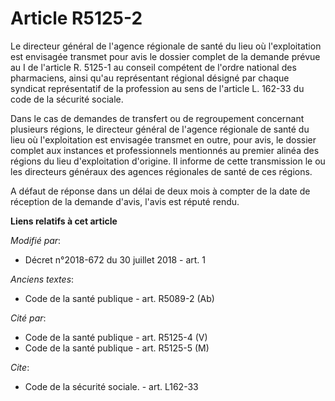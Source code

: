 # Article R5125-2

Le directeur général de l'agence régionale de santé du lieu où l'exploitation est envisagée transmet pour avis le dossier
complet de la demande prévue au I de l'article R. 5125-1 au conseil compétent de l'ordre national des pharmaciens, ainsi
qu'au représentant régional désigné par chaque syndicat représentatif de la profession au sens de l'article L. 162-33 du code
de la sécurité sociale.

Dans le cas de demandes de transfert ou de regroupement concernant plusieurs régions, le directeur général de l'agence
régionale de santé du lieu où l'exploitation est envisagée transmet en outre, pour avis, le dossier complet aux instances et
professionnels mentionnés au premier alinéa des régions du lieu d'exploitation d'origine. Il informe de cette transmission le
ou les directeurs généraux des agences régionales de santé de ces régions.

A défaut de réponse dans un délai de deux mois à compter de la date de réception de la demande d'avis, l'avis est réputé
rendu.

**Liens relatifs à cet article**

_Modifié par_:

  - Décret n°2018-672 du 30 juillet 2018 - art. 1

_Anciens textes_:

  - Code de la santé publique - art. R5089-2 (Ab)

_Cité par_:

  - Code de la santé publique - art. R5125-4 (V)
  - Code de la santé publique - art. R5125-5 (M)

_Cite_:

  - Code de la sécurité sociale. - art. L162-33
